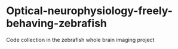 # Optical-neurophysiology-freely-behaving-zebrafish
Code collection in the zebrafish whole brain imaging project
